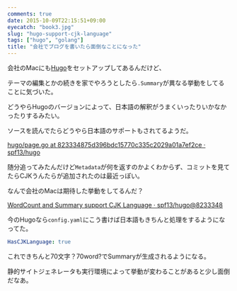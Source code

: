 ```yaml
---
comments: true
date: 2015-10-09T22:15:51+09:00
eyecatch: "book3.jpg"
slug: "hugo-support-cjk-language"
tags: ["hugo", "golang"]
title: "会社でブログを書いたら面倒なことになった"
---
```


会社のMacにも[Hugo](https://gohugo.io/)をセットアップしてあるんだけど、

テーマの編集とかの続きを家でやろうとしたら`.Summary`が異なる挙動をしてることに気づいた。

どうやらHugoのバージョンによって、日本語の解釈がうまくいったりいかなかったりするみたい。

ソースを読んでたらどうやら日本語のサポートもされてるようだ。

[hugo/page.go at 823334875d396bdc15770c335c2029a01a7ef2ce · spf13/hugo](https://github.com/spf13/hugo/blob/823334875d396bdc15770c335c2029a01a7ef2ce/hugolib/page.go)

随分追ってみたんだけど`Metadata`が何を返すのかよくわからず、コミットを見てたらCJKうんたらが追加されたのは最近っぽい。

なんで会社のMacは期待した挙動をしてるんだ？

[WordCount and Summary support CJK Language · spf13/hugo@8233348](https://github.com/spf13/hugo/commit/823334875d396bdc15770c335c2029a01a7ef2ce?diff=split)

今のHugoなら`config.yaml`にこう書けば日本語もきちんと処理をするようになってた。

``` yaml
HasCJKLanguage: true
```

これできちんと70文字？70word?でSummaryが生成されるようになる。

静的サイトジェネレータも実行環境によって挙動が変わることがあると少し面倒だなあ。
